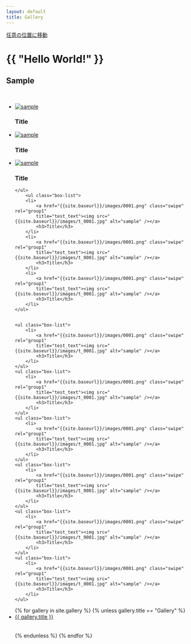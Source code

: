 ```yaml
---
layout: default
title: Gallery
---
```


<a id="move_target" href="#target_point">任意の位置に移動</a>

<h1>{{ "Hello World!" }}</h1>

<section id="main_content" class="inner">
	<h1>Sample</h1>
	<br>
	<ul class="box-list">
		<li>
			<a href="{{site.baseurl}}/images/logo.jpg" class="swipe" rel="group1" title="test_text"><img src="{{site.baseurl}}/images/t_logo.jpg" alt="sample" /></a>
			<h3>Title</h3>
		</li>
		<li>
			<a href="{{site.baseurl}}/images/0003.png" class="swipe" rel="group1" 
			title="test_text"><img src="{{site.baseurl}}/images/t_0003.jpg" alt="sample" /></a>
			<h3>Title</h3>
		</li>
		<li>
			<a href="{{site.baseurl}}/images/0001.png" class="swipe" rel="group1" 
			title="test_text"><img src="{{site.baseurl}}/images/t_0001.jpg" alt="sample" /></a>
			<h3>Title</h3>
		</li>		
		
	</ul>
		<ul class="box-list">
		<li>
			<a href="{{site.baseurl}}/images/0001.png" class="swipe" rel="group1" 
			title="test_text"><img src="{{site.baseurl}}/images/t_0001.jpg" alt="sample" /></a>
			<h3>Title</h3>
		</li>
		<li>
			<a href="{{site.baseurl}}/images/0001.png" class="swipe" rel="group1" 
			title="test_text"><img src="{{site.baseurl}}/images/t_0001.jpg" alt="sample" /></a>
			<h3>Title</h3>
		</li>
		<li>
			<a href="{{site.baseurl}}/images/0001.png" class="swipe" rel="group1" 
			title="test_text"><img src="{{site.baseurl}}/images/t_0001.jpg" alt="sample" /></a>
			<h3>Title</h3>
		</li>
	</ul>
	

	<ul class="box-list">
		<li>
			<a href="{{site.baseurl}}/images/0001.png" class="swipe" rel="group1" 
			title="test_text"><img src="{{site.baseurl}}/images/t_0001.jpg" alt="sample" /></a>
			<h3>Title</h3>
		</li>
	</ul>
	<ul class="box-list">
		<li>
			<a href="{{site.baseurl}}/images/0001.png" class="swipe" rel="group1" 
			title="test_text"><img src="{{site.baseurl}}/images/t_0001.jpg" alt="sample" /></a>
			<h3>Title</h3>
		</li>
	</ul>
	<ul class="box-list">
		<li>
			<a href="{{site.baseurl}}/images/0001.png" class="swipe" rel="group1" 
			title="test_text"><img src="{{site.baseurl}}/images/t_0001.jpg" alt="sample" /></a>
			<h3>Title</h3>
		</li>
	</ul>
	<ul class="box-list">
		<li>
			<a href="{{site.baseurl}}/images/0001.png" class="swipe" rel="group1" 
			title="test_text"><img src="{{site.baseurl}}/images/t_0001.jpg" alt="sample" /></a>
			<h3>Title</h3>
		</li>
	</ul>
	<ul class="box-list">
		<li>
			<a href="{{site.baseurl}}/images/0001.png" class="swipe" rel="group1" 
			title="test_text"><img src="{{site.baseurl}}/images/t_0001.jpg" alt="sample" /></a>
			<h3>Title</h3>
		</li>
	</ul>
	<ul class="box-list">
		<li>
			<a href="{{site.baseurl}}/images/0001.png" class="swipe" rel="group1" 
			title="test_text"><img src="{{site.baseurl}}/images/t_0001.jpg" alt="sample" /></a>
			<h3>Title</h3>
		</li>
	</ul>
	
</section>

<ul>
{% for gallery in site.gallery %}
   {% unless gallery.title == "Gallery" %}
  <li><a href="{{site.baseurl}}">{{ gallery.title }}</a></li>
  <br><br>
  {% endunless %}
{% endfor %}
</ul>
